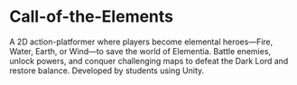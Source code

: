 # Call-of-the-Elements
A 2D action-platformer where players become elemental heroes—Fire, Water, Earth, or Wind—to save the world of Elementia. Battle enemies, unlock powers, and conquer challenging maps to defeat the Dark Lord and restore balance. Developed by students using Unity.
